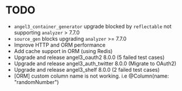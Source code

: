 # TODO

* `angel3_container_generator` upgrade blocked by `reflectable` not supporting `analyzer` > 7.7.0
* `source_gen` blocks upgrading `analyzer` >= 7.7.0
* Improve HTTP and ORM performance
* Add cache support in ORM (using Redis)
* Upgrade and release angel3_oauth2 8.0.0 (5 failed test cases)
* Upgrade and release angel3_auth_twitter 8.0.0 (Migrate to OAuth2)
* Upgrade and release angel3_shelf 8.0.0 (2 failed test cases)
* [ORM] custom column name is not working. i.e  @Column(name: "randomNumber")
